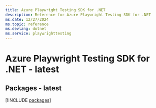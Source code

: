 ```yaml
---
title: Azure Playwright Testing SDK for .NET
description: Reference for Azure Playwright Testing SDK for .NET
ms.date: 12/27/2024
ms.topic: reference
ms.devlang: dotnet
ms.service: playwrighttesting
---
```

# Azure Playwright Testing SDK for .NET - latest
## Packages - latest
[!INCLUDE [packages](playwright-testing-index.md)]